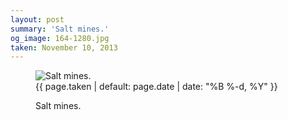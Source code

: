 ```yaml
---
layout: post
summary: 'Salt mines.'
og_image: 164-1280.jpg
taken: November 10, 2013
---
```


<figure class="post">
<img alt="Salt mines." sizes="(min-width: 700px) 50vw, calc(100vw - 2rem)" src="{{ site.assets_url }}/164-640.jpg" srcset="{{ site.assets_url }}/164-1280.jpg 1280w, {{ site.assets_url }}/164-960.jpg 960w, {{ site.assets_url }}/164-640.jpg 640w, {{ site.assets_url }}/164-320.jpg 320w"/>
<figcaption>
<time>{{ page.taken | default: page.date | date: "%B %-d, %Y" }}</time>
<p>Salt mines.</p>
</figcaption>
</figure>
